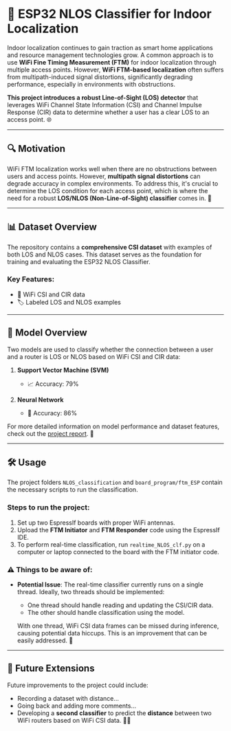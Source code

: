 # 🚀 ESP32 NLOS Classifier for Indoor Localization

Indoor localization continues to gain traction as smart home applications and resource management technologies grow. A common approach is to use **WiFi Fine Timing Measurement (FTM)** for indoor localization through multiple access points. However, **WiFi FTM-based localization** often suffers from multipath-induced signal distortions, significantly degrading performance, especially in environments with obstructions.

**This project introduces a robust Line-of-Sight (LOS) detector** that leverages WiFi Channel State Information (CSI) and Channel Impulse Response (CIR) data to determine whether a user has a clear LOS to an access point. 🌐

---

## 🔍 Motivation

WiFi FTM localization works well when there are no obstructions between users and access points. However, **multipath signal distortions** can degrade accuracy in complex environments. To address this, it's crucial to determine the LOS condition for each access point, which is where the need for a robust **LOS/NLOS (Non-Line-of-Sight) classifier** comes in. 🎯

---

## 📊 Dataset Overview

The repository contains a **comprehensive CSI dataset** with examples of both LOS and NLOS cases. This dataset serves as the foundation for training and evaluating the ESP32 NLOS Classifier.

### Key Features:
- 📡 WiFi CSI and CIR data
- 🏷️ Labeled LOS and NLOS examples

---

## 🤖 Model Overview

Two models are used to classify whether the connection between a user and a router is LOS or NLOS based on WiFi CSI and CIR data:

1. **Support Vector Machine (SVM)**  
   - 📈 Accuracy: 79%

2. **Neural Network**  
   - 💯 Accuracy: 86%

For more detailed information on model performance and dataset features, check out the [project report](https://docs.google.com/document/d/1cXvi47HVLpnSG2Ms7i4oNRthOpzG6jbhIWm3wank2Gg/edit?tab=t.0). 📄

---

## 🛠️ Usage

The project folders `NLOS_classification` and `board_program/ftm_ESP` contain the necessary scripts to run the classification.

### Steps to run the project:
1. Set up two EspressIf boards with proper WiFi antennas.
2. Upload the **FTM Initiator** and **FTM Responder** code using the EspressIf IDE.
3. To perform real-time classification, run `realtime_NLOS_clf.py` on a computer or laptop connected to the board with the FTM initiator code.

### ⚠️ Things to be aware of:
- **Potential Issue**: The real-time classifier currently runs on a single thread. Ideally, two threads should be implemented: 
  - One thread should handle reading and updating the CSI/CIR data.
  - The other should handle classification using the model.
  
  With one thread, WiFi CSI data frames can be missed during inference, causing potential data hiccups. This is an improvement that can be easily addressed. 🔄

---

## 🌱 Future Extensions

Future improvements to the project could include:
- Recording a dataset with distance...
- Going back and adding more comments...
- Developing a **second classifier** to predict the **distance** between two WiFi routers based on WiFi CSI data. 📏📶
